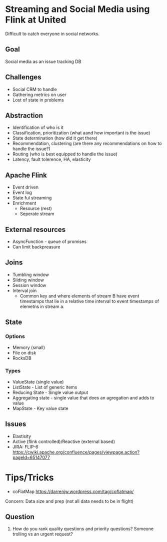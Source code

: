 # Streaming and Social Media using Flink at United

Difficult to catch everyone in social networks.

## Goal 

Social media as an issue tracking DB

## Challenges
 
  - Social CRM to handle 
  - Gathering metrics on user 
  - Lost of state in problems


## Abstraction

 - Identification of who is it
 - Classification, prioritization (what aand how important is the issue)
 - State determination (how did it get there)
 - Recommendation, clustering (are there any recommendations on how to handle the issue?)
 - Routing (who is best equipped to handle the issue) 
 - Latency, fault tolerence, HA, elasticity

## Apache Flink

 - Event driven
 - Event log 
 - State ful streaming 
 - Enrichment 
   - Resource (rest)
   - Seperate stream
 
## External resources 

 - AsyncFunction - queue of promises
  - Can limit backpreasure

## Joins 

  - Tumbling window 
  - Sliding window
  - Session window 
  - Interval join
    - Common key and where elements of stream B have event timestamps that lie in a relative time interval to event timestamps of elemetns in stream a.

## State 

### Options

 - Memory (small)
 - File on disk
 - RocksDB

### Types

  - ValueState (single value)
  - ListState - List of generic items
  - Reducing State -  Single value output
  - Aggregating state - single value that does an agregation and adds to value 
  - MapState - Key value state

## Issues

  - Elastisity
  - Active (flink controlled)/Reactive (external based)
  - JIRA: FLIP-6 https://cwiki.apache.org/confluence/pages/viewpage.action?pageId=65147077

# Tips/Tricks

 - coFlatMap https://darrenjw.wordpress.com/tag/coflatmap/

Concern: Data size and prep (not all data needs to be in flight)
  
## Question

 1. How do you rank quality questions and priority questions? Someone trolling vs an urgent request?


